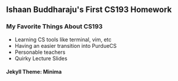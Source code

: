 ## Ishaan Buddharaju's First CS193 Homework

### My Favorite Things About CS193
- Learning CS tools like terminal, vim, etc
- Having an easier transition into PurdueCS
- Personable teachers
- Quirky Lecture Slides


#### Jekyll Theme: Minima

